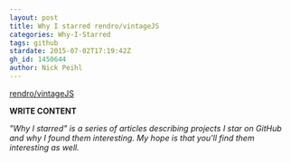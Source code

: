 ```yaml
---
layout: post
title: Why I starred rendro/vintageJS
categories: Why-I-Starred
tags: github
stardate: 2015-07-02T17:19:42Z
gh_id: 1450644
author: Nick Peihl
---
```


[rendro/vintageJS](star.repo.html_url)

**WRITE CONTENT**

*"Why I starred" is a series of articles describing projects I star on GitHub and why I found them interesting. My hope is that you'll find them interesting as well.*

